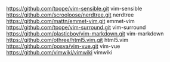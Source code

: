 https://github.com/tpope/vim-sensible.git vim-sensible
https://github.com/scrooloose/nerdtree.git nerdtree
https://github.com/mattn/emmet-vim.git emmet-vim
https://github.com/tpope/vim-surround.git vim-surround
https://github.com/plasticboy/vim-markdown.git vim-markdown
https://github.com/othree/html5.vim.git html5.vim
https://github.com/posva/vim-vue.git vim-vue
https://github.com/vimwiki/vimwiki vimwiki
